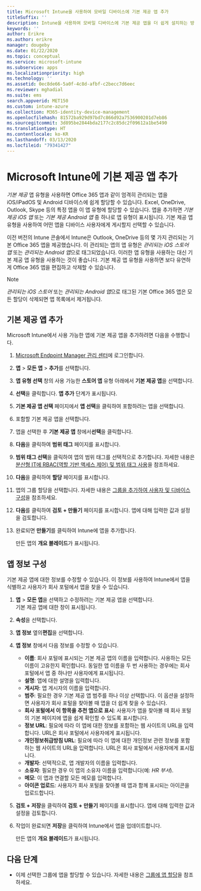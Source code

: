```yaml
---
title: Microsoft Intune을 사용하여 모바일 디바이스에 기본 제공 앱 추가
titleSuffix: ''
description: Intune을 사용하여 모바일 디바이스에 기본 제공 앱을 더 쉽게 설치하는 방법을 알아봅니다.
keywords: ''
author: Erikre
ms.author: erikre
manager: dougeby
ms.date: 01/22/2020
ms.topic: conceptual
ms.service: microsoft-intune
ms.subservice: apps
ms.localizationpriority: high
ms.technology: ''
ms.assetid: 0ec8de66-5a0f-4c8d-afbf-c2becc7d6eec
ms.reviewer: mghadial
ms.suite: ems
search.appverid: MET150
ms.custom: intune-azure
ms.collection: M365-identity-device-management
ms.openlocfilehash: 81572ba929d97bd7c866d92a7536900201d7eb86
ms.sourcegitcommit: 3d895be2844bda2177c2c85dc2f09612a1be5490
ms.translationtype: HT
ms.contentlocale: ko-KR
ms.lasthandoff: 03/13/2020
ms.locfileid: "79341427"
---
```

# <a name="add-built-in-apps-to-microsoft-intune"></a>Microsoft Intune에 기본 제공 앱 추가

*기본 제공* 앱 유형을 사용하면 Office 365 앱과 같이 엄격히 관리되는 앱을 iOS/iPadOS 및 Android 디바이스에 쉽게 할당할 수 있습니다. Excel, OneDrive, Outlook, Skype 등의 특정 앱을 이 앱 유형에 할당할 수 있습니다. 앱을 추가하면 *기본 제공 iOS 앱* 또는 *기본 제공 Android 앱* 중 하나로 앱 유형이 표시됩니다. 기본 제공 앱 유형을 사용하여 어떤 앱을 디바이스 사용자에게 게시할지 선택할 수 있습니다.

이전 버전의 Intune 콘솔에서 Intune은 Outlook, OneDrive 등의 몇 가지 관리되는 기본 Office 365 앱을 제공했습니다. 이 관리되는 앱의 앱 유형은 *관리되는 iOS 스토어 앱* 또는 *관리되는 Android 앱*으로 태그되었습니다. 이러한 앱 유형을 사용하는 대신 기본 제공 앱 유형을 사용하는 것이 좋습니다. 기본 제공 앱 유형을 사용하면 보다 유연하게 Office 365 앱을 편집하고 삭제할 수 있습니다.

>[!NOTE]
>*관리되는 iOS 스토어* 또는 *관리되는 Android 앱*으로 태그된 기본 Office 365 앱은 모든 할당이 삭제되면 앱 목록에서 제거됩니다.

## <a name="add-a-built-in-app"></a>기본 제공 앱 추가

Microsoft Intune에서 사용 가능한 앱에 기본 제공 앱을 추가하려면 다음을 수행합니다.
1. [Microsoft Endpoint Manager 관리 센터](https://go.microsoft.com/fwlink/?linkid=2109431)에 로그인합니다.
2. **앱** > **모든 앱** > **추가**를 선택합니다.
3. **앱 유형 선택** 창의 사용 가능한 **스토어 앱** 유형 아래에서 **기본 제공 앱**을 선택합니다.
4. **선택**을 클릭합니다. **앱 추가** 단계가 표시됩니다.
5. **기본 제공 앱 선택** 페이지에서 **앱 선택**을 클릭하여 포함하려는 앱을 선택합니다.
6. 포함할 기본 제공 앱을 선택합니다. 
7. 앱을 선택한 후 **기본 제공 앱** 창에서**선택**을 클릭합니다.
8. **다음**을 클릭하여 **범위 태그** 페이지를 표시합니다.
9. **범위 태그 선택**을 클릭하여 앱의 범위 태그를 선택적으로 추가합니다. 자세한 내용은 [분산형 IT에 RBAC(역할 기반 액세스 제어) 및 범위 태그 사용](../fundamentals/scope-tags.md)을 참조하세요.
10. **다음**을 클릭하여 **할당** 페이지를 표시합니다.
11. 앱의 그룹 할당을 선택합니다. 자세한 내용은 [그룹을 추가하여 사용자 및 디바이스 구성](../fundamentals/groups-add.md)을 참조하세요. 
12. **다음**를 클릭하여 **검토 + 만들기** 페이지를 표시합니다. 앱에 대해 입력한 값과 설정을 검토합니다.
13. 완료되면 **만들기**를 클릭하여 Intune에 앱을 추가합니다.

    만든 앱의 **개요 블레이드**가 표시됩니다.

## <a name="configure-app-information"></a>앱 정보 구성

기본 제공 앱에 대한 정보를 수정할 수 있습니다. 이 정보를 사용하여 Intune에서 앱을 식별하고 사용자가 회사 포털에서 앱을 찾을 수 있습니다.
1. **앱** > **모든 앱**을 선택하고 수정하려는 기본 제공 앱을 선택합니다.  
   기본 제공 앱에 대한 창이 표시됩니다.
2. **속성**을 선택합니다.
3. **앱 정보** 옆의**편집**을 선택합니다.
4. **앱 정보** 창에서 다음 정보를 수정할 수 있습니다.
    - **이름**: 회사 포털에 표시되는 기본 제공 앱의 이름을 입력합니다. 사용하는 모든 이름이 고유한지 확인합니다. 동일한 앱 이름을 두 번 사용하는 경우에는 회사 포털에서 앱 중 하나만 사용자에게 표시됩니다.
    - **설명**: 앱에 대한 설명을 입력합니다. 
    - **게시자**: 앱 게시자의 이름을 입력합니다.
    - **범주**: 필요한 경우 기본 제공 앱 범주를 하나 이상 선택합니다. 이 옵션을 설정하면 사용자가 회사 포털을 찾아볼 때 앱을 더 쉽게 찾을 수 있습니다.
    - **회사 포털에서 이 항목을 추천 앱으로 표시**: 사용자가 앱을 찾아볼 때 회사 포털의 기본 페이지에 앱을 쉽게 확인할 수 있도록 표시합니다.
    - **정보 URL**: 필요에 따라 이 앱에 대한 정보를 포함하는 웹 사이트의 URL을 입력합니다. URL은 회사 포털에서 사용자에게 표시됩니다.
    - **개인정보취급방침 URL**: 필요에 따라 이 앱에 대한 개인정보 관련 정보를 포함하는 웹 사이트의 URL을 입력합니다. URL은 회사 포털에서 사용자에게 표시됩니다.
    - **개발자**: 선택적으로, 앱 개발자의 이름을 입력합니다.
    - **소유자**: 필요한 경우 이 앱의 소유자 이름을 입력합니다(예: *HR 부서*).
    - **메모**: 이 앱과 연결할 모든 메모를 입력합니다.
    - **아이콘 업로드**: 사용자가 회사 포털을 찾아볼 때 앱과 함께 표시되는 아이콘을 업로드합니다.
5. **검토 + 저장**을 클릭하여 **검토 + 만들기** 페이지를 표시합니다. 앱에 대해 입력한 값과 설정을 검토합니다.
13. 작업이 완료되면 **저장**을 클릭하여 Intune에서 앱을 업데이트합니다.

    만든 앱의 **개요 블레이드**가 표시됩니다.

## <a name="next-steps"></a>다음 단계

- 이제 선택한 그룹에 앱을 할당할 수 있습니다. 자세한 내용은 [그룹에 앱 할당](apps-deploy.md)을 참조하세요.
